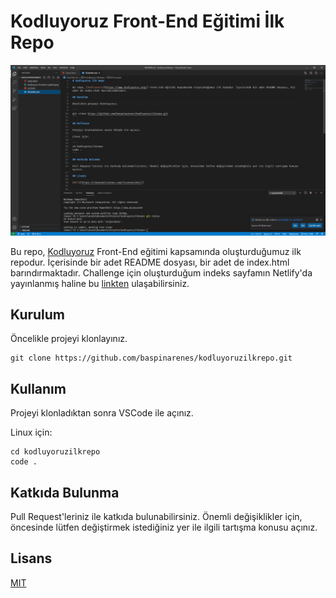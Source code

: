 # Kodluyoruz Front-End Eğitimi İlk Repo

![Kodluyoruz İlk Proje](img/kodluyoruz-ilk-proje.png)

Bu repo, [Kodluyoruz](https://www.kodluyoruz.org/) Front-End eğitimi kapsamında oluşturduğumuz ilk repodur. İçerisinde bir adet README dosyası, bir adet de index.html barındırmaktadır. Challenge için oluşturduğum indeks sayfamın Netlify'da yayınlanmış haline bu [linkten](https://kodluyoruz-assignments.netlify.app/) ulaşabilirsiniz.

## Kurulum

Öncelikle projeyi klonlayınız.

```
git clone https://github.com/baspinarenes/kodluyoruzilkrepo.git
```

## Kullanım

Projeyi klonladıktan sonra VSCode ile açınız.

Linux için:

```
cd kodluyoruzilkrepo
code .
```

## Katkıda Bulunma

Pull Request'leriniz ile katkıda bulunabilirsiniz. Önemli değişiklikler için, öncesinde lütfen değiştirmek istediğiniz yer ile ilgili tartışma konusu açınız.

## Lisans

[MIT](https://choosealicense.com/licenses/mit/)



